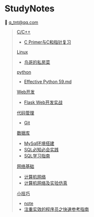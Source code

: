 # StudyNotes

:e-mail: q_tnt@qq.com

> [C/C++](C_C++)
>
> + [C Primer与C和指针复习](C_C++/C复习.png)
>
> [Linux](Linux)
>
> + [鸟哥的私房菜](Linux/鸟哥的私房菜/鸟哥的私房菜.md)
>
> [python](python)
>
> + [Effective Python 59.md](python/Effective&#32;Python&#32;59.md)
>
> [Web开发](Web开发)
>
> + [Flask Web开发实战](Web开发/Flask&#32;Web开发实战.md)
>
> [代码管理](代码管理)
>
> + [Git](代码管理/Git.md)
>
> [数据库](数据库)
>
> + [MySql环境搭建](数据库/MySQL环境搭建-mysql&#32;8.0.13&#32;解压版安装配置方法图文教程.png)
> + [SQL必知必会实践](数据库/SQL必知必会实践--mysql.png)
> + [SQL学习指南](数据库/SQL学习指南.png)
>
> [网络基础](网络基础)
>
> + [计算机网络](网络基础/计算机网络.png)
> + [计算机网络及实验仿真](网络基础/计算机网络学习及实验仿真.md)
>
> [小技巧](小技巧)
>
> + [note](小技巧/note.md)
> + [注重实效的程序员之快速参考指南](小技巧/注重实效的程序员之快速参考指南.md)
